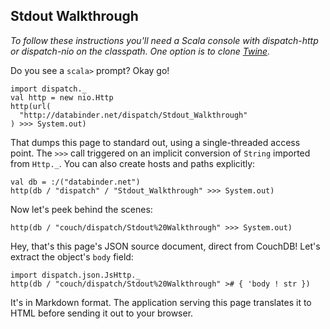 Stdout Walkthrough
------------------

_To follow these instructions you'll need a Scala console with
dispatch-http or dispatch-nio on the classpath. One option is to
clone [Twine][twine]._

[twine]: Twine.html

Do you see a `scala>` prompt? Okay go!

    import dispatch._
    val http = new nio.Http
    http(url(
      "http://databinder.net/dispatch/Stdout_Walkthrough"
    ) >>> System.out)

That dumps this page to standard out, using a single-threaded access point. The `>>>` call triggered on an implicit conversion of `String` imported from `Http._`. You can also create hosts and paths explicitly:

    val db = :/("databinder.net")
    http(db / "dispatch" / "Stdout_Walkthrough" >>> System.out)

Now let's peek behind the scenes:

    http(db / "couch/dispatch/Stdout%20Walkthrough" >>> System.out)

Hey, that's this page's JSON source document, direct from CouchDB! Let's extract the object's `body` field:

    import dispatch.json.JsHttp._
    http(db / "couch/dispatch/Stdout%20Walkthrough" ># { 'body ! str })

It's in Markdown format. The application serving this page translates it to HTML before sending it out to your browser.
